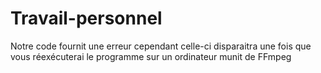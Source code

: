 # Travail-personnel
Notre code fournit une erreur cependant celle-ci disparaitra une fois que vous réexécuterai le programme sur un ordinateur munit de FFmpeg

